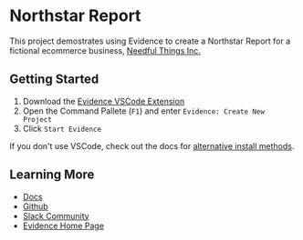 # Northstar Report

This project demostrates using Evidence to create a Northstar Report for a fictional ecommerce business, [Needful Things Inc.](https://www.imdb.com/title/tt0107665/)

## Getting Started

1. Download the [Evidence VSCode Extension](https://marketplace.visualstudio.com/items?itemName=Evidence.evidence-vscode)
1. Open the Command Pallete (`F1`) and enter `Evidence: Create New Project`
1. Click `Start Evidence`

If you don't use VSCode, check out the docs for [alternative install methods](https://docs.evidence.dev/getting-started/install-evidence).

## Learning More

- [Docs](https://docs.evidence.dev/)
- [Github](https://github.com/evidence-dev/evidence)
- [Slack Community](https://join.slack.com/t/evidencedev/shared_invite/zt-uda6wp6a-hP6Qyz0LUOddwpXW5qG03Q)
- [Evidence Home Page](https://www.evidence.dev)
